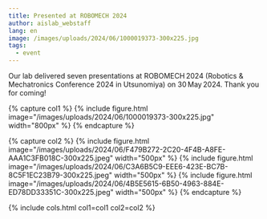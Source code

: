 ```yaml
---
title: Presented at ROBOMECH 2024
author: aislab_webstaff
lang: en
image: /images/uploads/2024/06/1000019373-300x225.jpg
tags:
  - event
---
```


Our lab delivered seven presentations at ROBOMECH 2024 (Robotics & Mechatronics Conference 2024 in Utsunomiya) on 30 May 2024. Thank you for coming!

{% capture col1 %}
{%
  include figure.html
  image="/images/uploads/2024/06/1000019373-300x225.jpg"
  width="800px"
%}
{% endcapture %}

{% capture col2 %}
{%
  include figure.html
  image="/images/uploads/2024/06/F479B272-2C20-4F4B-A8FE-AAA1C3FB018C-300x225.jpeg"
  width="500px"
%}
{%
  include figure.html
  image="/images/uploads/2024/06/C3A6B5C9-EEE6-423E-BC7B-8C5F1EC23B79-300x225.jpeg"
  width="500px"
%}
{%
  include figure.html
  image="/images/uploads/2024/06/4B5E5615-6B50-4963-884E-ED78DD33351C-300x225.jpeg"
  width="500px"
%}
{% endcapture %}

{% include cols.html col1=col1 col2=col2 %}
